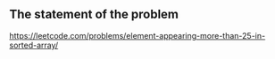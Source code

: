 ## The statement of the problem
https://leetcode.com/problems/element-appearing-more-than-25-in-sorted-array/

